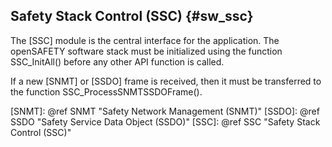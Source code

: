 Safety Stack Control (SSC) {#sw_ssc}
--------------------------

The [SSC] module is the central interface for the application. The openSAFETY software stack must be initialized using the function SSC_InitAll() before any other API function is called. 

If a new [SNMT] or [SSDO] frame is received, then it must be transferred to the function SSC_ProcessSNMTSSDOFrame().

[SNMT]: @ref SNMT "Safety Network Management (SNMT)"
[SSDO]: @ref SSDO "Safety Service Data Object (SSDO)"
[SSC]: @ref SSC "Safety Stack Control (SSC)"
